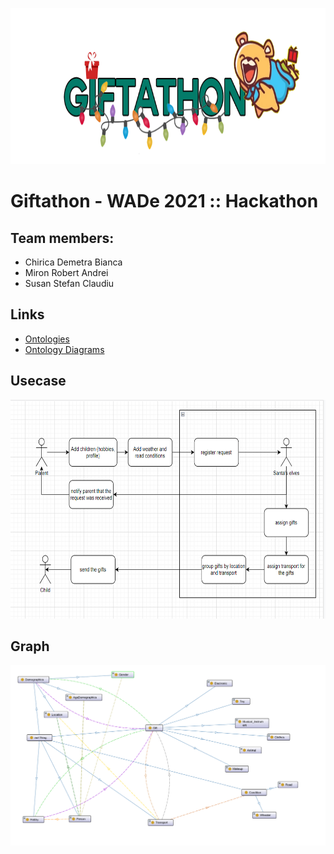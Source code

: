   <p align="center">
  <a href="https://github.com/mrabobi/giftathon">
    <img src="giftathon.png" alt="Logo" width="750" height="250">
  </a>
  </p>
  
# Giftathon - WADe 2021 :: Hackathon

## Team members:

- Chirica Demetra Bianca
- Miron Robert Andrei
- Susan Stefan Claudiu

## Links
- [Ontologies](https://github.com/mrabobi/Giftathon/tree/main/ontologies) 
- [Ontology Diagrams](https://github.com/mrabobi/Giftathon/tree/main/ontology-diagrams)

## Usecase
  <p align="center">
  <a href="https://github.com/mrabobi/giftathon">
    <img src="usecase.png" alt="Logo" width="750" height="350">
  </a>
  </p>

## Graph
  <p align="center">
  <a href="https://github.com/mrabobi/giftathon">
    <img src="GiftathonGraph.png" alt="Logo" >
  </a>
  </p>

